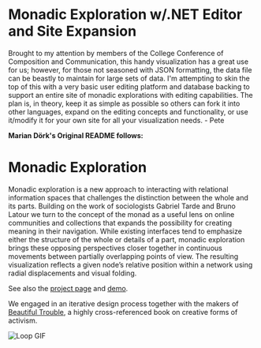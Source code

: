 Monadic Exploration w/.NET Editor and Site Expansion
===================

Brought to my attention by members of the College Conference of Composition and Communication, this handy visualization has a great use for us; however, for those not seasoned with JSON formatting, the data file can be beastly to maintain for large sets of data.  I'm attempting to skin the top of this with a very basic user editing platform and database backing to support an entire site of monadic explorations with editing capabilities.  The plan is, in theory, keep it as simple as possible so others can fork it into other languages, expand on the editing concepts and functionality, or use it/modify it for your own site for all your visualization needs. - Pete

**Marian Dörk's Original README follows:**

Monadic Exploration
===================

Monadic exploration is a new approach to interacting with relational information spaces that challenges the distinction between the whole and its parts. Building on the work of sociologists Gabriel Tarde and Bruno Latour we turn to the concept of the monad as a useful lens on online communities and collections that expands the possibility for creating meaning in their navigation. While existing interfaces tend to emphasize either the structure of the whole or details of a part, monadic exploration brings these opposing perspectives closer together in continuous movements between partially overlapping points of view. The resulting visualization reflects a given node’s relative position within a network using radial displacements and visual folding.

See also the [project page](http://mariandoerk.de/monadicexploration/) and [demo](http://mariandoerk.de/monadicexploration/demo/).

We engaged in an iterative design process together with the makers of [Beautiful Trouble](http://beautifultrouble.org/), a highly cross-referenced book on creative forms of activism.

![Loop GIF](http://mariandoerk.de/monadicexploration/loop.gif)
